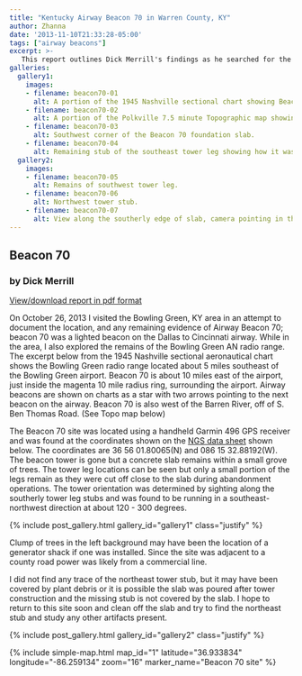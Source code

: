 ```yaml
---
title: "Kentucky Airway Beacon 70 in Warren County, KY"
author: Zhanna
date: '2013-11-10T21:33:28-05:00'
tags: ["airway beacons"]
excerpt: >-
   This report outlines Dick Merrill's findings as he searched for the remains of Airway Beacon 70 near Bowling Green, Kentucky. 
galleries:
  gallery1:
    images:    
    - filename: beacon70-01
      alt: A portion of the 1945 Nashville sectional chart showing Beacon 70 and the Bowling Green radio range.    
    - filename: beacon70-02
      alt: A portion of the Polkville 7.5 minute Topographic map showing the location of Beacon 70.
    - filename: beacon70-03
      alt: Southwest corner of the Beacon 70 foundation slab. 
    - filename: beacon70-04
      alt: Remaining stub of the southeast tower leg showing how it was cut off near the slab during removal.
  gallery2:
    images:    
    - filename: beacon70-05
      alt: Remains of southwest tower leg.    
    - filename: beacon70-06
      alt: Northwest tower stub.
    - filename: beacon70-07
      alt: View along the southerly edge of slab, camera pointing in the direction of 120 degrees, the southeast and southwest stubs are marked with white cards.                 
---
```


## Beacon 70

### by Dick Merrill

[View/download report in pdf format](/assets/docs/publications/Beacon_70.pdf)

On October 26, 2013 I visited the Bowling Green, KY area in an attempt to document the location, and any remaining evidence of Airway Beacon 70; beacon 70 was a lighted beacon on the Dallas to Cincinnati airway. While in the area, I also explored the remains of the Bowling Green AN radio range. The excerpt below from the 1945 Nashville sectional aeronautical chart shows the Bowling Green radio range located about 5 miles southeast of the Bowling Green airport. Beacon 70 is about 10 miles east of the airport, just inside the magenta 10 mile radius ring, surrounding the airport. Airway beacons are shown on charts as a star with two arrows pointing to the next beacon on the airway. Beacon 70 is also west of the Barren River, off of S. Ben Thomas Road. (See Topo map below)

The Beacon 70 site was located using a handheld Garmin 496 GPS receiver and was found at the coordinates shown on the [NGS data sheet](https://www.ngs.noaa.gov/cgi-bin/ds_mark.prl?PidBox=GC2106) shown below. The coordinates are 36 56 01.80065(N) and 086 15 32.88192(W). The beacon tower is gone but a concrete slab remains within a small grove of trees. The tower leg locations can be seen but only a small portion of the legs remain as they were cut off close to the slab during abandonment operations. The tower orientation was determined by sighting along the southerly tower leg stubs and was found to be running in a southeast-northwest direction at about 120 - 300 degrees.

{% include post_gallery.html gallery_id="gallery1" class="justify" %}

Clump of trees in the left background may have been the location of a generator shack if one was installed. Since the site was adjacent to a county road power was likely from a commercial line.

I did not find any trace of the northeast tower stub, but it may have been covered by plant debris or it is possible the slab was poured after tower construction and the missing stub is not covered by the slab. I hope to return to this site soon and clean off the slab and try to find the northeast stub and study any other artifacts present.

{% include post_gallery.html gallery_id="gallery2" class="justify" %}

{% include simple-map.html map_id="1" latitude="36.933834" longitude="-86.259134" zoom="16" marker_name="Beacon 70 site" %}